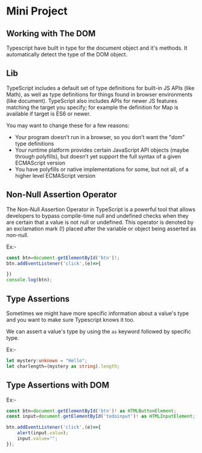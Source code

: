 # Mini Project

## Working with The DOM
Typescript have built in type for the document object and it's methods. It automatically detect the type of the DOM object.

## Lib
TypeScript includes a default set of type definitions for built-in JS APIs (like Math), as well as type definitions for things found in browser environments (like document). TypeScript also includes APIs for newer JS features matching the target you specify; for example the definition for Map is available if target is ES6 or newer.

You may want to change these for a few reasons:

- Your program doesn’t run in a browser, so you don’t want the "dom" type definitions
- Your runtime platform provides certain JavaScript API objects (maybe through polyfills), but doesn’t yet support the full syntax of a given ECMAScript version
- You have polyfills or native implementations for some, but not all, of a higher level ECMAScript version

## Non-Null Assertion Operator
The Non-Null Assertion Operator in TypeScript is a powerful tool that allows developers to bypass compile-time null and undefined checks when they are certain that a value is not null or undefined. This operator is denoted by an exclamation mark (!) placed after the variable or object being asserted as non-null.

Ex:-
```ts
const btn=document.getElementById('btn')!;
btn.addEventListener('click',(e)=>{

})
console.log(btn);
```

## Type Assertions
Sometimes we might have more specific information about a value's type and you want to make sure Typescript knows it too.

We can assert a value's type by using the ```as``` keyword followed by specific type.

Ex:-
```ts
let mystery:unknown = "Hello";
let charlength=(mystery as string).length;
```

## Type Assertions with DOM

Ex:-
```ts
const btn=document.getElementById('btn')! as HTMLButtonElement;
const input=document.getElementById('todoinput')! as HTMLInputElement;

btn.addEventListener('click',(e)=>{
    alert(input.value);
    input.value="";
});
```